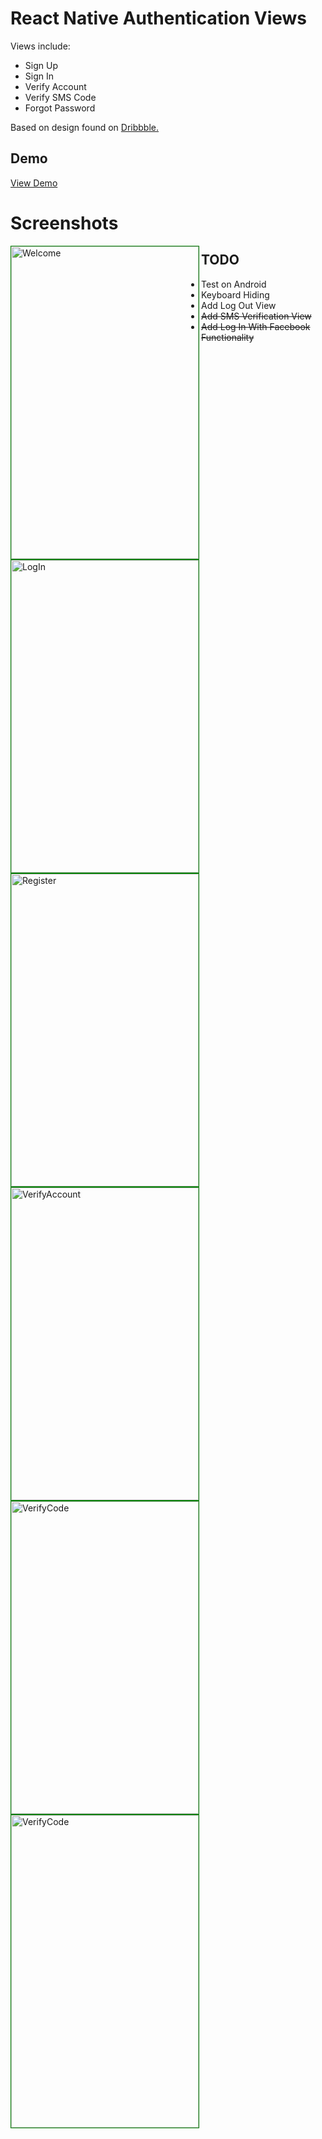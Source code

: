 # React Native Authentication Views
Views include:

<ul>
<li>Sign Up</li>
<li>Sign In</li>
<li>Verify Account</li>
<li>Verify SMS Code</li>
<li>Forgot Password</li>
</ul>

Based on design found on <a href="https://dribbble.com/shots/1908354-Powerdot-App-Signup-2">Dribbble.</a>

<h2>Demo</h2>
<a href="http://esandigital.com/blog/2016/08/17/react-native-registration-login-and-forgot-password-views/">View Demo</a>

<h1>Screenshots</h1>
<img src="https://github.com/MosesEsan/mesan-react-native-register-login-views/blob/master/Screenshots/Welcome.png" alt="Welcome"
height="500" width="300" align="left" style="border:1px solid green;">
<img src="https://github.com/MosesEsan/mesan-react-native-register-login-views/blob/master/Screenshots/LogIn.png" alt="LogIn" height="500" width="300" align="left" style="border:1px solid green;">
<img src="https://github.com/MosesEsan/mesan-react-native-register-login-views/blob/master/Screenshots/Register.png" alt="Register" height="500" width="300" align="left" style="border:1px solid green;">
<img src="https://github.com/MosesEsan/mesan-react-native-register-login-views/blob/master/Screenshots/VerifyAccount.png" alt="VerifyAccount" height="500" width="300" align="left" style="border:1px solid green;">
<img src="https://github.com/MosesEsan/mesan-react-native-register-login-views/blob/master/Screenshots/VerifyCode.png" alt="VerifyCode" height="500" width="300" align="left" style="border:1px solid green;">
<img src="https://github.com/MosesEsan/mesan-react-native-register-login-views/blob/master/Screenshots/ForgotPassword.png" alt="VerifyCode" height="500" width="300" align="left" style="border:1px solid green;">


<h2>TODO</h2>
<ul>
<li>Test on Android</li>
<li>Keyboard Hiding</li>
<li>Add Log Out View</li>
<li><strike>Add SMS Verification View</strike></li>
<li><strike>Add Log In With Facebook Functionality</strike></li>
</ul>

